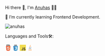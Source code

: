 Hi there 👋, I'm [Anuhas](https://www.linkedin.com/in/anuhas-akalanka) 👨‍💻

🌱 I’m currently learning Frontend Development.

<p align="left"> <img src="https://komarev.com/ghpvc/?username=n3mxara&label=Profile%20views👁️&color=00A300&style=flat" alt="anuhas" /> </p>

Languages and Tools🛠:
<br/>

<code><img height="20" src="https://raw.githubusercontent.com/github/explore/80688e429a7d4ef2fca1e82350fe8e3517d3494d/topics/html/html.png"></code>
<code><img height="20" src="https://raw.githubusercontent.com/github/explore/80688e429a7d4ef2fca1e82350fe8e3517d3494d/topics/css/css.png"></code>
<code><img height="20" src="https://raw.githubusercontent.com/github/explore/80688e429a7d4ef2fca1e82350fe8e3517d3494d/topics/javascript/javascript.png"></code>
<code><img height="20" src="https://raw.githubusercontent.com/github/explore/80688e429a7d4ef2fca1e82350fe8e3517d3494d/topics/java/java.png"></code>

